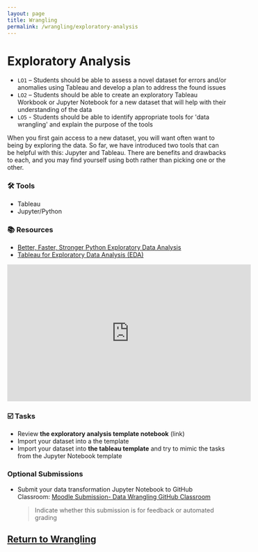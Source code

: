 ```yaml
---
layout: page
title: Wrangling
permalink: /wrangling/exploratory-analysis
---
```


# Exploratory Analysis

- `LO1` – Students should be able to assess a novel dataset for errors and/or anomalies using Tableau and develop a plan to address the found issues
- `LO2` – Students should be able to create an exploratory Tableau Workbook or Jupyter Notebook for a new dataset that will help with their understanding of the data
- `LO5` - Students should be able to identify appropriate tools for 'data wrangling' and explain the purpose of the tools


When you first gain access to a new dataset, you will want often want to being by exploring the data. So far, we have introduced two tools that can be helpful with this: Jupyter and Tableau. There are benefits and drawbacks to each, and you may find yourself using both rather than picking one or the other. 
 
### 🛠 Tools
- Tableau
- Jupyter/Python

### 📚 Resources
- [Better, Faster, Stronger Python Exploratory Data Analysis](https://towardsdatascience.com/better-faster-stronger-python-exploratory-data-analysis-eda-e2a733890a64)
- [Tableau for Exploratory Data Analysis (EDA)](https://towardsdatascience.com/tableau-for-exploratory-data-analysis-eda-c503aa84515a)

<iframe width="560" height="315" src="https://www.youtube.com/embed/5NcbVYhQJvw" title="YouTube video player" frameborder="0" allow="accelerometer; autoplay; clipboard-write; encrypted-media; gyroscope; picture-in-picture" allowfullscreen></iframe>
  
### ☑️ Tasks
- Review **the exploratory analysis template notebook** (link) 
- Import your dataset into a the template
- Import your dataset into **the tableau template** and try to mimic the tasks from the Jupyter Notebook template

### Optional Submissions
- Submit your data transformation Jupyter Notebook to GitHub Classroom: [Moodle Submission- Data Wrangling GitHub Classroom](https://moodle.met.ubc.ca/mod/lti/view.php?id=1460)
  > Indicate whether this submission is for feedback or automated grading

## [Return to Wrangling](https://intro-to-data-and-viz.github.io/wrangling)